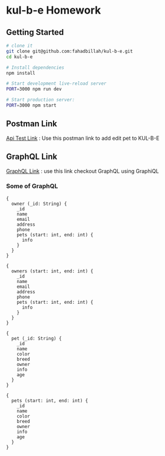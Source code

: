kul-b-e Homework
==================================

Getting Started
---------------

```sh
# clone it
git clone git@github.com:fahadbillah/kul-b-e.git
cd kul-b-e

# Install dependencies
npm install

# Start development live-reload server
PORT=3000 npm run dev

# Start production server:
PORT=3000 npm start
```

## Postman Link

[Api Test Link](https://www.getpostman.com/collections/908e0eb922717a681cb4) : Use this postman link to add edit pet to KUL-B-E

## GraphQL Link

[GraphQL Link](http://localhost:3000/api/v1/query) : use this link checkout GraphQL using GraphiQL

### Some of GraphQL
```
{
  owner (_id: String) {
    _id
    name
    email
    address
    phone
    pets (start: int, end: int) {
      info
    }
  }
}

{
  owners (start: int, end: int) {
    _id
    name
    email
    address
    phone
    pets (start: int, end: int) {
      info
    }
  }
}

{
  pet (_id: String) {
    _id
    name
    color
    breed
    owner
    info
    age
  }
}

{
  pets (start: int, end: int) {
    _id
    name
    color
    breed
    owner
    info
    age
  }
}


```
